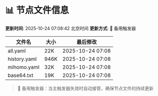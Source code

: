 # 📊 节点文件信息

**更新时间**: 2025-10-24 07:08:42 北京时间
**更新方式**: 🔄 备用触发器

| 文件名 | 大小 | 最后修改 |
|--------|------|----------|
| all.yaml | 22K | 2025-10-24 07:08 |
| history.yaml | 946K | 2025-10-24 07:08 |
| mihomo.yaml | 32K | 2025-10-24 07:08 |
| base64.txt | 19K | 2025-10-24 07:08 |

> 🔄 备用触发器：当主触发器失效时自动接管，确保节点文件的持续更新
